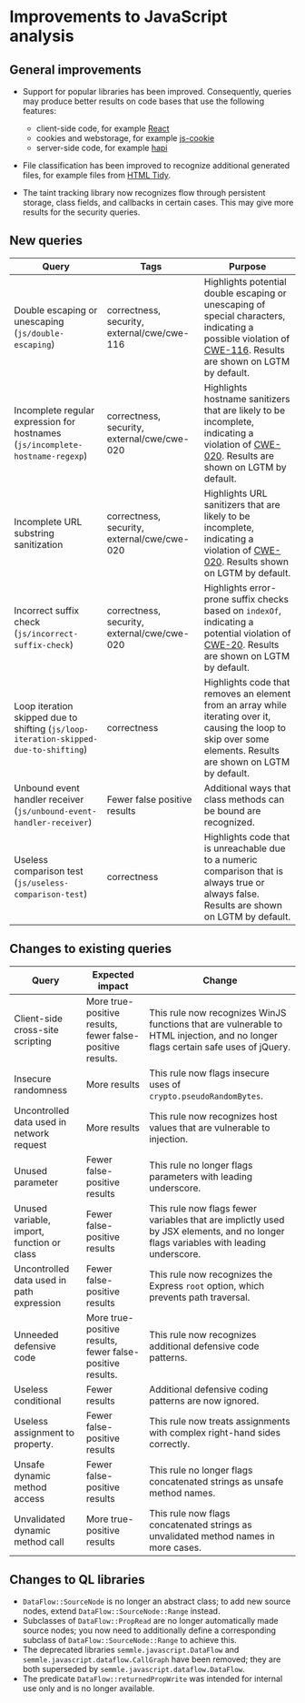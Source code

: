 # Improvements to JavaScript analysis

## General improvements

* Support for popular libraries has been improved. Consequently, queries may produce better results on code bases that use the following features:
  - client-side code, for example [React](https://reactjs.org/)
  - cookies and webstorage, for example [js-cookie](https://github.com/js-cookie/js-cookie)
  - server-side code, for example [hapi](https://hapijs.com/)
* File classification has been improved to recognize additional generated files, for example files from [HTML Tidy](html-tidy.org).

* The taint tracking library now recognizes flow through persistent storage, class fields, and callbacks in certain cases. This may give more results for the security queries.

## New queries

| **Query**                                     | **Tags**                                             | **Purpose**                                                                                                                                                                 |
|-----------------------------------------------|------------------------------------------------------|-----------------------------------------------------------------------------------------------------------------------------------------------------------------------------|
| Double escaping or unescaping (`js/double-escaping`) | correctness, security, external/cwe/cwe-116 | Highlights potential double escaping or unescaping of special characters, indicating a possible violation of [CWE-116](https://cwe.mitre.org/data/definitions/116.html). Results are shown on LGTM by default. |
| Incomplete regular expression for hostnames (`js/incomplete-hostname-regexp`) | correctness, security, external/cwe/cwe-020 |  Highlights hostname sanitizers that are likely to be incomplete, indicating a violation of [CWE-020](https://cwe.mitre.org/data/definitions/20.html). Results are shown on LGTM by default.|
| Incomplete URL substring sanitization | correctness, security, external/cwe/cwe-020 | Highlights URL sanitizers that are likely to be incomplete, indicating a violation of [CWE-020](https://cwe.mitre.org/data/definitions/20.html). Results shown on LGTM by default. |
| Incorrect suffix check (`js/incorrect-suffix-check`) | correctness, security, external/cwe/cwe-020 | Highlights error-prone suffix checks based on `indexOf`, indicating a potential violation of [CWE-20](https://cwe.mitre.org/data/definitions/20.html). Results are shown on LGTM by default. |
| Loop iteration skipped due to shifting (`js/loop-iteration-skipped-due-to-shifting`) | correctness | Highlights code that removes an element from an array while iterating over it, causing the loop to skip over some elements. Results are shown on LGTM by default. |
| Unbound event handler receiver (`js/unbound-event-handler-receiver`) | Fewer false positive results | Additional ways that class methods can be bound are recognized. |
| Useless comparison test (`js/useless-comparison-test`) | correctness | Highlights code that is unreachable due to a numeric comparison that is always true or always false. Results are shown on LGTM by default. |

## Changes to existing queries

| **Query**                                  | **Expected impact**          | **Change**                                                                   |
|--------------------------------------------|------------------------------|------------------------------------------------------------------------------|
| Client-side cross-site scripting           | More true-positive results, fewer false-positive results.                 | This rule now recognizes WinJS functions that are vulnerable to HTML injection, and no longer flags certain safe uses of jQuery. |
| Insecure randomness | More results | This rule now flags insecure uses of `crypto.pseudoRandomBytes`. |
| Uncontrolled data used in network request  | More results                 | This rule now recognizes host values that are vulnerable to injection. |
| Unused parameter                           | Fewer false-positive results | This rule no longer flags parameters with leading underscore. |
| Unused variable, import, function or class | Fewer false-positive results | This rule now flags fewer variables that are implictly used by JSX elements, and no longer flags variables with leading underscore. |
| Uncontrolled data used in path expression | Fewer false-positive results | This rule now recognizes the Express `root` option, which prevents path traversal. |
| Unneeded defensive code | More true-positive results, fewer false-positive results. | This rule now recognizes additional defensive code patterns. |
| Useless conditional | Fewer results | Additional defensive coding patterns are now ignored. |
| Useless assignment to property. | Fewer false-positive results | This rule now treats assignments with complex right-hand sides correctly. |
| Unsafe dynamic method access              | Fewer false-positive results | This rule no longer flags concatenated strings as unsafe method names. |
| Unvalidated dynamic method call           | More true-positive results | This rule now flags concatenated strings as unvalidated method names in more cases. |

## Changes to QL libraries

* `DataFlow::SourceNode` is no longer an abstract class; to add new source nodes, extend `DataFlow::SourceNode::Range` instead.
* Subclasses of `DataFlow::PropRead` are no longer automatically made source nodes; you now need to additionally define a corresponding subclass of `DataFlow::SourceNode::Range` to achieve this.
* The deprecated libraries `semmle.javascript.DataFlow` and `semmle.javascript.dataflow.CallGraph` have been removed; they are both superseded by `semmle.javascript.dataflow.DataFlow`.
* The predicate `DataFlow::returnedPropWrite` was intended for internal use only and is no longer available.
